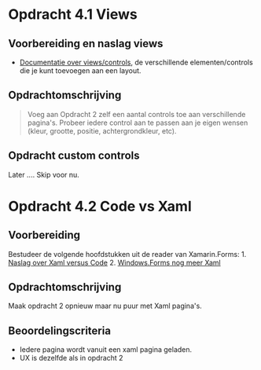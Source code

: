 # Opdracht 4.1 Views

## Voorbereiding en naslag views

- [Documentatie over views/controls](https://developer.xamarin.com/guides/xamarin-forms/controls/views/), de verschillende elementen/controls die je kunt toevoegen aan een layout. 

## Opdrachtomschrijving

> Voeg aan Opdracht 2 zelf een aantal controls toe aan verschillende pagina's. Probeer iedere control aan te passen aan je eigen wensen (kleur, grootte, positie, achtergrondkleur, etc).

## Opdracht custom controls

Later .... Skip voor nu.

# Opdracht 4.2 Code vs Xaml

## Voorbereiding 

Bestudeer de volgende hoofdstukken uit de reader van Xamarin.Forms:
    1. [Naslag over Xaml versus Code](https://elo.kw1c.nl/CMS/Studie/811%20ICT-Academie/811%20VakkenInhoud/%5BB.29%20INFi%5D%20Informatica%20instructie/Productie/01.%20Reader/BookPreview2-Ch07-Rel0203.pdf)
    2. [Windows.Forms nog meer Xaml](https://elo.kw1c.nl/CMS/Studie/811%20ICT-Academie/811%20VakkenInhoud/%5BB.29%20INFi%5D%20Informatica%20instructie/Productie/01.%20Reader/BookPreview2-Ch08-Rel0203.pdf)

## Opdrachtomschrijving

Maak opdracht 2 opnieuw maar nu puur met Xaml pagina's.

## Beoordelingscriteria
- Iedere pagina wordt vanuit een xaml pagina geladen.
- UX is dezelfde als in opdracht 2
 
